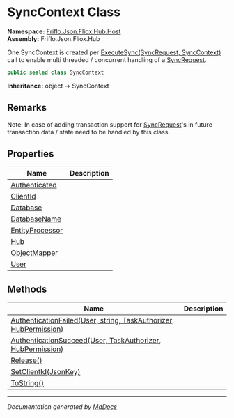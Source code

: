 ﻿<!--  
  <auto-generated>   
    The contents of this file were generated by a tool.  
    Changes to this file may be list if the file is regenerated  
  </auto-generated>   
-->

# SyncContext Class

**Namespace:** [Friflo.Json.Fliox.Hub.Host](../index.md)  
**Assembly:** Friflo.Json.Fliox.Hub

One SyncContext is created per [ExecuteSync(SyncRequest, SyncContext)](../FlioxHub/methods/ExecuteSync.md) call to enable multi threaded \/ concurrent handling of a [SyncRequest](../../Protocol/SyncRequest/index.md).

```csharp
public sealed class SyncContext
```

**Inheritance:** object → SyncContext

## Remarks

Note: In case of adding transaction support for [SyncRequest](../../Protocol/SyncRequest/index.md)'s in future transaction data \/ state need to be handled by this class.

## Properties

| Name                                             | Description |
| ------------------------------------------------ | ----------- |
| [Authenticated](properties/Authenticated.md)     |             |
| [ClientId](properties/ClientId.md)               |             |
| [Database](properties/Database.md)               |             |
| [DatabaseName](properties/DatabaseName.md)       |             |
| [EntityProcessor](properties/EntityProcessor.md) |             |
| [Hub](properties/Hub.md)                         |             |
| [ObjectMapper](properties/ObjectMapper.md)       |             |
| [User](properties/User.md)                       |             |

## Methods

| Name                                                                                                 | Description |
| ---------------------------------------------------------------------------------------------------- | ----------- |
| [AuthenticationFailed(User, string, TaskAuthorizer, HubPermission)](methods/AuthenticationFailed.md) |             |
| [AuthenticationSucceed(User, TaskAuthorizer, HubPermission)](methods/AuthenticationSucceed.md)       |             |
| [Release()](methods/Release.md)                                                                      |             |
| [SetClientId(JsonKey)](methods/SetClientId.md)                                                       |             |
| [ToString()](methods/ToString.md)                                                                    |             |

___

*Documentation generated by [MdDocs](https://github.com/ap0llo/mddocs)*
